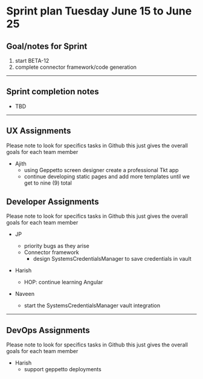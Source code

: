 # Sprint plan Tuesday June 15 to June 25

## Goal/notes for Sprint

1. start BETA-12
2. complete connector framework/code generation

---

## Sprint completion notes

- TBD

---

## UX Assignments

Please note to look for specifics tasks in Github this just gives the overall goals for each team member

- Ajith
  - using Geppetto screen designer create a professional Tkt app
  - continue developing static pages and add more templates until we get to nine (9) total

## Developer Assignments

Please note to look for specifics tasks in Github this just gives the overall goals for each team member

- JP

  - priority bugs as they arise
  - Connector framework
    - design SystemsCredentialsManager to save credentials in vault

- Harish

  - HOP: continue learning Angular

- Naveen
  - start the SystemsCredentialsManager vault integration

---

## DevOps Assignments

Please note to look for specifics tasks in Github this just gives the overall goals for each team member

- Harish
  - support geppetto deployments
